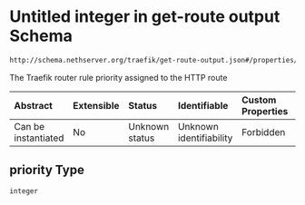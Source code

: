 # Untitled integer in get-route output Schema

```txt
http://schema.nethserver.org/traefik/get-route-output.json#/properties/priority
```

The Traefik router rule priority assigned to the HTTP route

| Abstract            | Extensible | Status         | Identifiable            | Custom Properties | Additional Properties | Access Restrictions | Defined In                                                                      |
| :------------------ | :--------- | :------------- | :---------------------- | :---------------- | :-------------------- | :------------------ | :------------------------------------------------------------------------------ |
| Can be instantiated | No         | Unknown status | Unknown identifiability | Forbidden         | Allowed               | none                | [get-route-output.json\*](traefik/get-route-output.json "open original schema") |

## priority Type

`integer`

